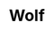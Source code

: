---
title: Wolf
layout: dream_interpretation/kind_single
description: Dream interpretation - animal - wolf.
js: []
css: ["css/luck/dream_interpretation/dream_interpretation.css"]
---